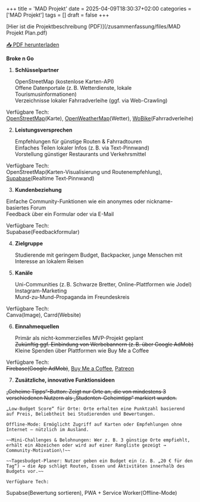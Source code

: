 +++
title = 'MAD Projekt'
date = 2025-04-09T18:30:37+02:00
categories = ['MAD Projekt']
tags = []
draft = false
+++

[Hier ist die Projektbeschreibung (PDF)](/zusammenfassung/files/MAD Projekt Plan.pdf)

<a href="/zusammenfassung/files/MAD Projekt Plan.pdf" download>📥 PDF herunterladen</a>



**Broke n Go**

1. **Schlüsselpartner**

	OpenStreetMap (kostenlose Karten-API)  
Offene Datenportale (z. B. Wetterdienste, lokale Tourismusinformationen)  
Verzeichnisse lokaler Fahrradverleihe (ggf. via Web-Crawling)

Verfügbare Tech:   
[OpenStreetMap](https://www.openstreetmap.org/)(Karte), [OpenWeatherMap](https://openweathermap.org/)(Wetter), [WoBike](https://github.com/ubahnverleih/WoBike)(Fahrradverleihe)

2. **Leistungsversprechen**

	Empfehlungen für günstige Routen & Fahrradtouren  
Einfaches Teilen lokaler Infos (z. B. via Text-Pinnwand)  
Vorstellung günstiger Restaurants und Verkehrsmittel

Verfügbare Tech:   
OpenStreetMap(Karten-Visualisierung und Routenempfehlung), [Supabase](https://supabase.com/)(Realtime Text-Pinnwand)

3. **Kundenbeziehung**

Einfache Community-Funktionen wie ein anonymes oder nickname-basiertes Forum  
Feedback über ein Formular oder via E-Mail

Verfügbare Tech:  
Supabase(Feedbackformular)

4. **Zielgruppe**

	Studierende mit geringem Budget, Backpacker, junge Menschen mit Interesse an lokalem Reisen

5. **Kanäle**

	Uni-Communities (z. B. Schwarze Bretter, Online-Plattformen wie Jodel)  
Instagram-Marketing  
Mund-zu-Mund-Propaganda im Freundeskreis

Verfügbare Tech:  
Canva(Image), Carrd(Website)

6. **Einnahmequellen**

	Primär als nicht-kommerzielles MVP-Projekt geplant  
~~Zukünftig ggf. Einbindung von Werbebannern (z. B. über Google AdMob)~~  
Kleine Spenden über Plattformen wie Buy Me a Coffee

Verfügbare Tech:  
~~Firebase(Google AdMob)~~, [Buy Me a Coffee](https://buymeacoffee.com/), [Patreon](https://www.patreon.com/)

7. **Zusätzliche, innovative Funktionsideen**

~~„Geheime Tipps“-Button: Zeigt nur Orte an, die von mindestens 3 verschiedenen Nutzern als „Studenten-Geheimtipp“ markiert wurden.~~

	„Low-Budget Score“ für Orte: Orte erhalten eine Punktzahl basierend auf Preis, Beliebtheit bei Studierenden und Bewertungen.

	Offline-Mode: Ermöglicht Zugriff auf Karten oder Empfehlungen ohne Internet – nützlich im Ausland.

	~~Mini-Challenges & Belohnungen: Wer z. B. 3 günstige Orte empfiehlt, erhält ein Abzeichen oder wird auf einer Rangliste gezeigt → Community-Motivation\!~~

	~~Tagesbudget-Planer: Nutzer geben ein Budget ein (z. B. „20 € für den Tag“) → die App schlägt Routen, Essen und Aktivitäten innerhalb des Budgets vor.~~

	Verfügbare Tech:   
Supabse(Bewertung sortieren), PWA \+ Service Worker(Offline-Mode)
